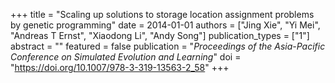 +++
title = "Scaling up solutions to storage location assignment problems by genetic programming"
date = 2014-01-01
authors = ["Jing Xie", "Yi Mei", "Andreas T Ernst", "Xiaodong Li", "Andy Song"]
publication_types = ["1"]
abstract = ""
featured = false
publication = "*Proceedings of the Asia-Pacific Conference on Simulated Evolution and Learning*"
doi = "https://doi.org/10.1007/978-3-319-13563-2_58"
+++


